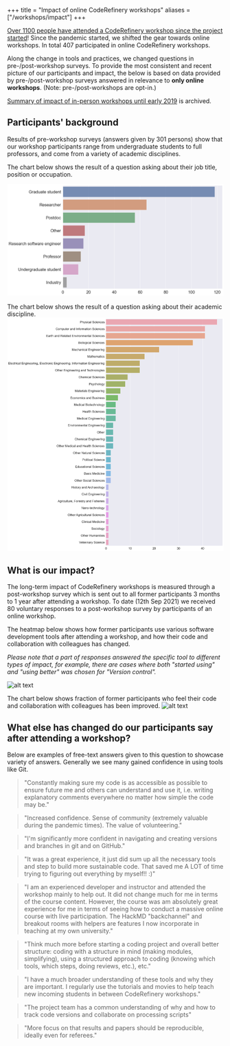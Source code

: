 +++
title = "Impact of online CodeRefinery workshops"
aliases = ["/workshops/impact"]
+++

[Over 1100 people have attended a CodeRefinery workshop since the project
started](statistics/#standard-coderefinery-workshops)! Since the pandemic started, we shifted the gear towards online workshops. In total 407 participated in online CodeRefinery workshops. 

Along the change in tools and practices, we changed questions in pre-/post-workshop surveys. To provide the most consistent and recent picture of our participants and impact, the below is based on data provided by pre-/post-workshop surveys answered in relevance to **only online workshops**. (Note: pre-/post-workshops are opt-in.) 

[Summary of impact of in-person workshops until early 2019](/about/impact_until-early-2019) is archived.

## Participants' background

Results of pre-workshop surveys (answers given by 301 persons) show that our workshop participants range from undergraduate students to full
professors, and come from a variety of academic disciplines. 

The chart below shows the result of a question asking about their job title, position or occupation.  

<!--- add /workshops/ before the path of a figure
--->

![alt text](/workshops/position-online.png "A horizontal barchart, showing that nearly 120 participants are graduate students, a little over 60 are researchers, a little below 60 are postdocs. Otherwise, less than 20 for each of the followings: research software engineers, professors, undergraduate students and other positions for each of the following positions. The results show few participants from industry")

The chart below shows the result of a question asking about their academic discipline.  
![alt text](/workshops/discipline-online.png "A horizontal barchart, showing that 46 participants are from physical science, followed by computer and information sciences (41), earth and related environmental sciences (41), biological sciences (36), mechanical engineering (22), mathematics (16) and other various disciplines.")


## What is our impact?

The long-term impact of CodeRefinery workshops is measured through a
post-workshop survey which is sent out to all former participants 3 months to 1 year after attending a workshop. To date (12th Sep 2021) we received 80 voluntary responses to 
a post-workshop survey by participants of an online workshop.

The heatmap below shows how former participants
use various software development tools after attending a workshop, and
how their code and collaboration with colleagues has changed. 

*Please note that a part of responses answered the specific tool to different types of impact, for example, there are cases where both "started using" and "using better" was chosen for "Version control".*

![alt text](/workshops/heatmap-online.png "A
heatmap based on the number of responses a matrix chart showing 4 impact levels on x-axix (from left, not using, started using, unchanged, and using better) and tools or practices introduced in the workshops on y-axis (from top, workflow, version control, Jupyter, Deploying documentation, Coverage, Code review, and Automated testing). 63 answered using version control better, and 35 answered started using version control. 30 answered using Jupyter better and 23 started using Jupyter. 21 answered deploying documentation better and 23 started doing so. 22 using code review better and 23 started using it. On the other hand, Many answered not using; workflows (62), coverage (62), or automated testing (57)")

The chart below shows fraction of former participants who feel their code and collaboration with colleagues has been improved. 
![alt text](/workshops/yes-no-questions-online.png "A bar chart
showing fraction of participants who feel that their code is more resusable (0.59), more reproduceble (0.50), more modular (0.34), better documented (0.64), and that it is easier to collaborate (near 0.85) and incroduced tools to colleagues (below 0.75)")

## What else has changed do our participants say after attending a workshop?

Below are examples of free-text answers given to this question to showcase variety of answers. Generally we see many gained confidence in using tools like Git.

> "Constantly making sure my code is as accessible as possible to ensure future me and others can understand and use it, i.e. writing explanatory comments everywhere no matter how simple the code may be."

> "Increased confidence. Sense of community (extremely valuable during the pandemic times). The value of volunteering."

> "I'm significantly more confident in navigating and creating versions and branches in git and on GitHub."

> "It was a great experience, it just did sum up all the necessary tools and step to build more sustainable code. That saved me A LOT of time trying to figuring out everything by myself!! :)"

> "I am an experienced developer and instructor and attended the workshop mainly to help out. It did not change much for me in terms of the course content. However, the course was am absolutely great experience for me in terms of seeing how to conduct a massive online course with live participation. The HackMD "backchannel" and breakout rooms with helpers are features I now incorporate in teaching at my own university."

>"Think much more before starting a coding project and overall better structure: coding with a structure in mind (making modules, simplifying), using a structured approach to coding (knowing which tools, which steps, doing reviews, etc.), etc."

> "I have a much broader understanding of these tools and why they are important. I regularly use the tutorials and movies to help teach new incoming students in between CodeRefinery workshops."

> "The project team has a common understanding of why and how to track code versions and collaborate on processing scripts"

> "More focus on that results and papers should be reproducible, ideally even for referees."
